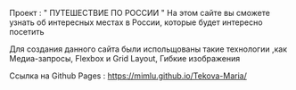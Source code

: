 Проект : " ПУТЕШЕСТВИЕ ПО РОССИИ "
На этом сайте вы сможете узнать об интересных местах в России, которые будет интересно посетить

Для создания данного сайта были испольщованы такие технологии ,как Медиа-запросы, Flexbox и Grid Layout, Гибкие изображения

Ссылка на Github Pages :  https://mimlu.github.io/Tekova-Maria/
